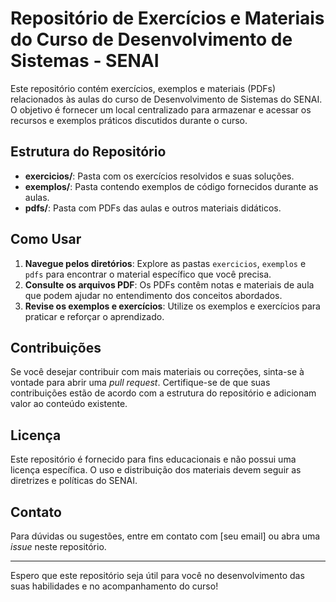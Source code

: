 # Repositório de Exercícios e Materiais do Curso de Desenvolvimento de Sistemas - SENAI

Este repositório contém exercícios, exemplos e materiais (PDFs) relacionados às aulas do curso de Desenvolvimento de Sistemas do SENAI. O objetivo é fornecer um local centralizado para armazenar e acessar os recursos e exemplos práticos discutidos durante o curso.

## Estrutura do Repositório

- **exercicios/**: Pasta com os exercícios resolvidos e suas soluções.
- **exemplos/**: Pasta contendo exemplos de código fornecidos durante as aulas.
- **pdfs/**: Pasta com PDFs das aulas e outros materiais didáticos.

## Como Usar

1. **Navegue pelos diretórios**: Explore as pastas `exercicios`, `exemplos` e `pdfs` para encontrar o material específico que você precisa.
2. **Consulte os arquivos PDF**: Os PDFs contêm notas e materiais de aula que podem ajudar no entendimento dos conceitos abordados.
3. **Revise os exemplos e exercícios**: Utilize os exemplos e exercícios para praticar e reforçar o aprendizado.

## Contribuições

Se você desejar contribuir com mais materiais ou correções, sinta-se à vontade para abrir uma *pull request*. Certifique-se de que suas contribuições estão de acordo com a estrutura do repositório e adicionam valor ao conteúdo existente.

## Licença

Este repositório é fornecido para fins educacionais e não possui uma licença específica. O uso e distribuição dos materiais devem seguir as diretrizes e políticas do SENAI.

## Contato

Para dúvidas ou sugestões, entre em contato com [seu email] ou abra uma *issue* neste repositório.

---

Espero que este repositório seja útil para você no desenvolvimento das suas habilidades e no acompanhamento do curso!

